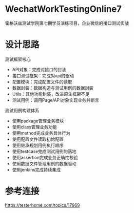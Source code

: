 # WechatWorkTestingOnline7
霍格沃兹测试学院第七期学员演练项目，企业微信的接口测试实战

# 设计思路

测试框架核心
- API对象：完成对接口的封装
- 接口测试框架：完成对api的驱动
- 配置模块：完成配置文件的读取
- 数据封装：数据构造与测试用例的数据封装
- Utils：其他功能封装，改进原生框架不足
- 测试用例：调用Page/API对象实现业务并断言

测试用例构建体系
- 使用package管理业务模块
- 使用class管理业务功能
- 使用method完成业务具体行为
- 使用配置文件读取初始配置
- 使用继承规划用例执行顺序
- 使用testcase完成测试用例的落地
- 使用assertion完成业务正确性校验
- 使用数据文件管理用例的数据驱动
- 使用jenkins完成持续集成


# 参考连接
https://testerhome.com/topics/17969